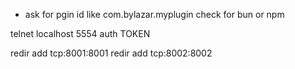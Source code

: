 - ask for pgin id like com.bylazar.myplugin
check for bun or npm

telnet localhost 5554
auth TOKEN

redir add tcp:8001:8001
redir add tcp:8002:8002